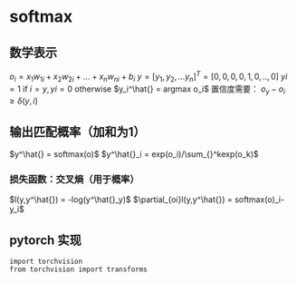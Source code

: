 # softmax

## 数学表示

$o_i = x_1w_{1i}+x_2w_{2i} +...+x_nw_{ni}+b_i$
$y = [y_1,y_2,...y_n]^T = [0,0,0,0,1,0,..,0]$
$yi = 1$ if $i = y, yi =0$ otherwise
$y_i^\hat{} = argmax o_i$
置信度需要：
$o_y - o_i \geq \delta(y,i)$

## 输出匹配概率（加和为1）

$y^\hat{} = softmax(o)$
$y^\hat{}_i = exp(o_i)/\sum_{}^kexp(o_k)$

### 损失函数：交叉熵（用于概率）

$l(y,y^\hat{}) = -log(y^\hat{}_y)$
$\partial_{oi}l(y,y^\hat{}) = softmax(o)_i- y_i$

## pytorch 实现

	import torchvision
	from torchvision import transforms
